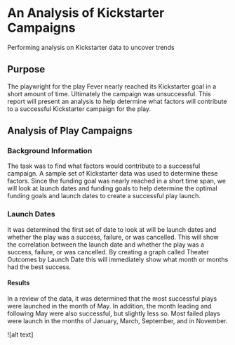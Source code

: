 # An Analysis of Kickstarter Campaigns
Performing analysis on Kickstarter data to uncover trends

## Purpose 

The playwright for the play Fever nearly reached its Kickstarter goal in a short amount of time. Ultimately the campaign was unsuccessful. This report will present an analysis to help determine what factors will contribute to a successful Kickstarter campaign for the play.

## Analysis of Play Campaigns

### Background Information

The task was to find what factors would contribute to a successful campaign. A sample set of Kickstarter data was used to determine these factors. Since the funding goal was nearly reached in a short time span, we will look at launch dates and funding goals to help determine the optimal funding goals and launch dates to create a successful play launch.

### Launch Dates

It was determined the first set of date to look at will be launch dates and whether the play was a success, failure, or was cancelled. This will show the correlation between the launch date and whether the play was a success, failure, or was cancelled. By creating a graph called Theater Outcomes by Launch Date this will immediately show what month or months had the best success. 

#### Results

In a review of the data, it was determined that the most successful plays were launched in the month of May. In addition, the month leading and following May were also successful, but slightly less so. Most failed plays were launch in the months of January, March, September, and in November. 

![alt text]
